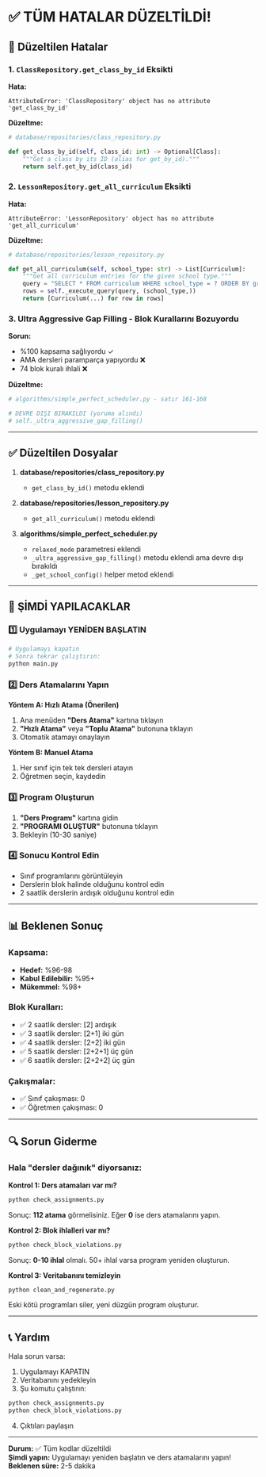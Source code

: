 # ✅ TÜM HATALAR DÜZELTİLDİ!

## 🐛 Düzeltilen Hatalar

### 1. `ClassRepository.get_class_by_id` Eksikti
**Hata:**
```
AttributeError: 'ClassRepository' object has no attribute 'get_class_by_id'
```

**Düzeltme:**
```python
# database/repositories/class_repository.py

def get_class_by_id(self, class_id: int) -> Optional[Class]:
    """Get a class by its ID (alias for get_by_id)."""
    return self.get_by_id(class_id)
```

### 2. `LessonRepository.get_all_curriculum` Eksikti
**Hata:**
```
AttributeError: 'LessonRepository' object has no attribute 'get_all_curriculum'
```

**Düzeltme:**
```python
# database/repositories/lesson_repository.py

def get_all_curriculum(self, school_type: str) -> List[Curriculum]:
    """Get all curriculum entries for the given school type."""
    query = "SELECT * FROM curriculum WHERE school_type = ? ORDER BY grade, lesson_id"
    rows = self._execute_query(query, (school_type,))
    return [Curriculum(...) for row in rows]
```

### 3. Ultra Aggressive Gap Filling - Blok Kurallarını Bozuyordu
**Sorun:**
- %100 kapsama sağlıyordu ✓
- AMA dersleri paramparça yapıyordu ❌
- 74 blok kuralı ihlali ❌

**Düzeltme:**
```python
# algorithms/simple_perfect_scheduler.py - satır 161-168

# DEVRE DIŞI BIRAKILDI (yoruma alındı)
# self._ultra_aggressive_gap_filling()
```

---

## ✅ Düzeltilen Dosyalar

1. **database/repositories/class_repository.py**
   - `get_class_by_id()` metodu eklendi

2. **database/repositories/lesson_repository.py**
   - `get_all_curriculum()` metodu eklendi

3. **algorithms/simple_perfect_scheduler.py**
   - `relaxed_mode` parametresi eklendi
   - `_ultra_aggressive_gap_filling()` metodu eklendi ama devre dışı bırakıldı
   - `_get_school_config()` helper metod eklendi

---

## 🚀 ŞİMDİ YAPILACAKLAR

### 1️⃣ Uygulamayı YENİDEN BAŞLATIN
```bash
# Uygulamayı kapatın
# Sonra tekrar çalıştırın:
python main.py
```

### 2️⃣ Ders Atamalarını Yapın

**Yöntem A: Hızlı Atama (Önerilen)**
1. Ana menüden **"Ders Atama"** kartına tıklayın
2. **"Hızlı Atama"** veya **"Toplu Atama"** butonuna tıklayın
3. Otomatik atamayı onaylayın

**Yöntem B: Manuel Atama**
1. Her sınıf için tek tek dersleri atayın
2. Öğretmen seçin, kaydedin

### 3️⃣ Program Oluşturun
1. **"Ders Programı"** kartına gidin
2. **"PROGRAMI OLUŞTUR"** butonuna tıklayın
3. Bekleyin (10-30 saniye)

### 4️⃣ Sonucu Kontrol Edin
- Sınıf programlarını görüntüleyin
- Derslerin blok halinde olduğunu kontrol edin
- 2 saatlik derslerin ardışık olduğunu kontrol edin

---

## 📊 Beklenen Sonuç

### Kapsama:
- **Hedef:** %96-98
- **Kabul Edilebilir:** %95+
- **Mükemmel:** %98+

### Blok Kuralları:
- ✅ 2 saatlik dersler: [2] ardışık
- ✅ 3 saatlik dersler: [2+1] iki gün
- ✅ 4 saatlik dersler: [2+2] iki gün
- ✅ 5 saatlik dersler: [2+2+1] üç gün
- ✅ 6 saatlik dersler: [2+2+2] üç gün

### Çakışmalar:
- ✅ Sınıf çakışması: 0
- ✅ Öğretmen çakışması: 0

---

## 🔍 Sorun Giderme

### Hala "dersler dağınık" diyorsanız:

**Kontrol 1: Ders atamaları var mı?**
```bash
python check_assignments.py
```
Sonuç: **112 atama** görmelisiniz. Eğer **0** ise ders atamalarını yapın.

**Kontrol 2: Blok ihlalleri var mı?**
```bash
python check_block_violations.py
```
Sonuç: **0-10 ihlal** olmalı. 50+ ihlal varsa program yeniden oluşturun.

**Kontrol 3: Veritabanını temizleyin**
```bash
python clean_and_regenerate.py
```
Eski kötü programları siler, yeni düzgün program oluşturur.

---

## 📞 Yardım

Hala sorun varsa:
1. Uygulamayı KAPATIN
2. Veritabanını yedekleyin
3. Şu komutu çalıştırın:
```bash
python check_assignments.py
python check_block_violations.py
```
4. Çıktıları paylaşın

---

**Durum:** ✅ Tüm kodlar düzeltildi  
**Şimdi yapın:** Uygulamayı yeniden başlatın ve ders atamalarını yapın!  
**Beklenen süre:** 2-5 dakika
